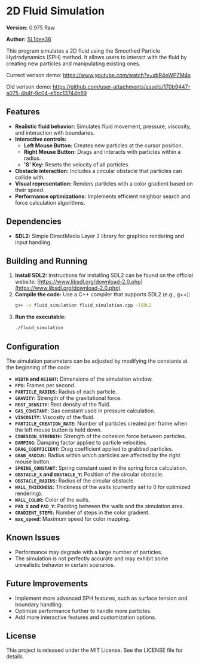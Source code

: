 # 2D Fluid Simulation

**Version:** 0.975 Raw

**Author:** [SL1dee36](https://github.com/SL1dee36)

This program simulates a 2D fluid using the Smoothed Particle Hydrodynamics (SPH) method. It allows users to interact with the fluid by creating new particles and manipulating existing ones.

Currect verison demo:
https://www.youtube.com/watch?v=xbR4eWPZM4s

Old verison demo:
https://github.com/user-attachments/assets/170b9447-a075-4b4f-9c04-e5bc13744b59

## Features

* **Realistic fluid behavior:** Simulates fluid movement, pressure, viscosity, and interaction with boundaries.
* **Interactive controls:**
    * **Left Mouse Button:** Creates new particles at the cursor position.
    * **Right Mouse Button:** Drags and interacts with particles within a radius.
    * **'S' Key:** Resets the velocity of all particles.
* **Obstacle interaction:** Includes a circular obstacle that particles can collide with.
* **Visual representation:** Renders particles with a color gradient based on their speed.
* **Performance optimizations:** Implements efficient neighbor search and force calculation algorithms.

## Dependencies

* **SDL2:** Simple DirectMedia Layer 2 library for graphics rendering and input handling.

## Building and Running

1. **Install SDL2:** Instructions for installing SDL2 can be found on the official website: [https://www.libsdl.org/download-2.0.php](https://www.libsdl.org/download-2.0.php)
2. **Compile the code:** Use a C++ compiler that supports SDL2 (e.g., g++):
   ```bash
   g++ -o fluid_simulation fluid_simulation.cpp -lSDL2
   ```
3. **Run the executable:**
   ```bash
   ./fluid_simulation
   ```

## Configuration

The simulation parameters can be adjusted by modifying the constants at the beginning of the code:

* **`WIDTH` and `HEIGHT`:** Dimensions of the simulation window.
* **`FPS`:** Frames per second.
* **`PARTICLE_RADIUS`:** Radius of each particle.
* **`GRAVITY`:** Strength of the gravitational force.
* **`REST_DENSITY`:** Rest density of the fluid.
* **`GAS_CONSTANT`:** Gas constant used in pressure calculation.
* **`VISCOSITY`:** Viscosity of the fluid.
* **`PARTICLE_CREATION_RATE`:** Number of particles created per frame when the left mouse button is held down.
* **`COHESION_STRENGTH`:** Strength of the cohesion force between particles.
* **`DAMPING`:** Damping factor applied to particle velocities.
* **`DRAG_COEFFICIENT`:** Drag coefficient applied to grabbed particles.
* **`GRAB_RADIUS`:** Radius within which particles are affected by the right mouse button.
* **`SPRING_CONSTANT`:** Spring constant used in the spring force calculation.
* **`OBSTACLE_X` and `OBSTACLE_Y`:** Position of the circular obstacle.
* **`OBSTACLE_RADIUS`:** Radius of the circular obstacle.
* **`WALL_THICKNESS`:** Thickness of the walls (currently set to 0 for optimized rendering).
* **`WALL_COLOR`:** Color of the walls.
* **`PAD_X` and `PAD_Y`:** Padding between the walls and the simulation area.
* **`GRADIENT_STEPS`:** Number of steps in the color gradient.
* **`max_speed`:** Maximum speed for color mapping.

## Known Issues

* Performance may degrade with a large number of particles.
* The simulation is not perfectly accurate and may exhibit some unrealistic behavior in certain scenarios.

## Future Improvements

* Implement more advanced SPH features, such as surface tension and boundary handling.
* Optimize performance further to handle more particles.
* Add more interactive features and customization options.

## License

This project is released under the MIT License. See the LICENSE file for details.
